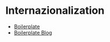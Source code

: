 # Internazionalization

- [Boilerplate](https://github.com/fwojciec/simple-i18n-example)
- [Boilerplate Blog](https://w11i.me/how-to-build-multilingual-website-in-next-js)
